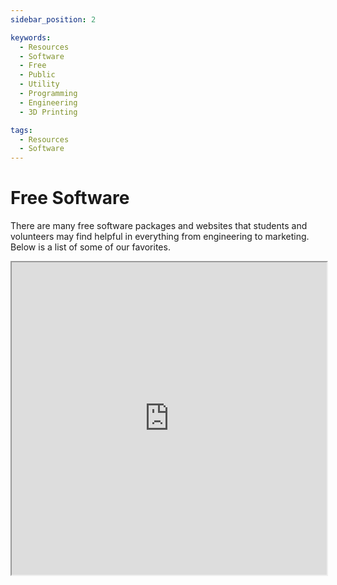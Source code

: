 ```yaml
---
sidebar_position: 2

keywords:
  - Resources
  - Software
  - Free
  - Public
  - Utility
  - Programming
  - Engineering
  - 3D Printing

tags:
  - Resources
  - Software
---
```


# Free Software

There are many free software packages and websites that students and volunteers may find helpful in everything from engineering to marketing. Below is a list of some of our favorites.

<iframe src="https://docs.google.com/spreadsheets/d/e/2PACX-1vQppoc-JBv6qdCdIJChlvcewA-EN6Yfv-SZpEw4YmGs3gzOsGdNNvwpM48AgvucI2c3VO_SCVKIy43n/pubhtml?gid=0&amp;single=true&amp;widget=true&amp;headers=false&amp;rm=minimal" width="100%" height="500px">Loading...</iframe>

